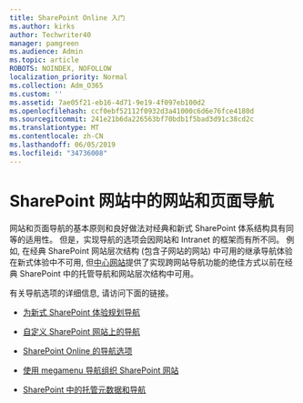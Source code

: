 ```yaml
---
title: SharePoint Online 入门
ms.author: kirks
author: Techwriter40
manager: pamgreen
ms.audience: Admin
ms.topic: article
ROBOTS: NOINDEX, NOFOLLOW
localization_priority: Normal
ms.collection: Adm_O365
ms.custom: ''
ms.assetid: 7ae05f21-eb16-4d71-9e19-4f097eb100d2
ms.openlocfilehash: ccf0ebf52112f0932d3a41000c6d6e76fce4180d
ms.sourcegitcommit: 241e21b6da226563bf70bdb1f5bad3d91c38cd2c
ms.translationtype: MT
ms.contentlocale: zh-CN
ms.lasthandoff: 06/05/2019
ms.locfileid: "34736008"
---
```

# <a name="site-and-page-navigation-in-sharepoint-sites"></a>SharePoint 网站中的网站和页面导航

网站和页面导航的基本原则和良好做法对经典和新式 SharePoint 体系结构具有同等的适用性。 但是，实现导航的选项会因网站和 Intranet 的框架而有所不同。 例如, 在经典 SharePoint 网站层次结构 (包含子网站的网站) 中可用的继承导航体验在新式体验中不可用, 但[中心网站](https://support.office.com/article/fe26ae84-14b7-45b6-a6d1-948b3966427f)提供了实现跨网站导航功能的绝佳方式以前在经典 SharePoint 中的托管导航和网站层次结构中可用。

 有关导航选项的详细信息, 请访问下面的链接。

 - [为新式 SharePoint 体验规划导航](https://docs.microsoft.com/en-us/sharepoint/plan-navigation-modern-experience)

- [自定义 SharePoint 网站上的导航](https://support.office.com/en-us/article/customize-the-navigation-on-your-sharepoint-site-3cd61ae7-a9ed-4e1e-bf6d-4655f0bf25ca)

- 
  [SharePoint Online 的导航选项](https://docs.microsoft.com/en-us/office365/enterprise/navigation-options-for-sharepoint-online)
 
- [使用 megamenu 导航组织 SharePoint 网站](https://techcommunity.microsoft.com/t5/Microsoft-SharePoint-Blog/Organize-your-SharePoint-sites-with-megamenu-navigation-and-new/ba-p/328068)

- [SharePoint 中的托管元数据和导航](https://docs.microsoft.com/en-us/sharepoint/dev/general-development/managed-metadata-and-navigation-in-sharepoint)


